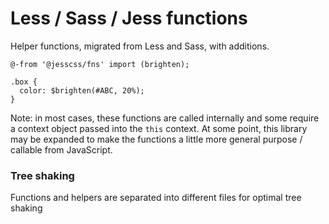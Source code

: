 # Less / Sass / Jess functions

Helper functions, migrated from Less and Sass, with additions.

```less
@-from '@jesscss/fns' import (brighten);

.box {
  color: $brighten(#ABC, 20%);
}
```

Note: in most cases, these functions are called internally and some require a context
object passed into the `this` context. At some point, this library
may be expanded to make the functions a little more general purpose / callable from
JavaScript.

### Tree shaking

Functions and helpers are separated into different files for optimal tree shaking